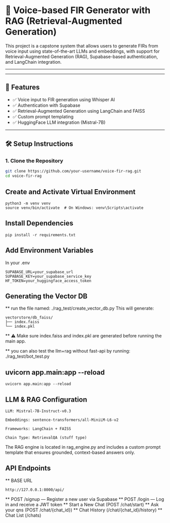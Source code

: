 # 🚨 Voice-based FIR Generator with RAG (Retrieval-Augmented Generation)

This project is a capstone system that allows users to generate FIRs from voice input using state-of-the-art LLMs and embeddings, with support for Retrieval-Augmented Generation (RAG), Supabase-based authentication, and LangChain integration.

---

---

## 🧠 Features

- ✅ Voice input to FIR generation using Whisper AI
- ✅ Authentication with Supabase
- ✅ Retrieval-Augmented Generation using LangChain and FAISS
- ✅ Custom prompt templating
- ✅ HuggingFace LLM integration (Mistral-7B)

---

## 🛠️ Setup Instructions

### 1. Clone the Repository

```bash
git clone https://github.com/your-username/voice-fir-rag.git
cd voice-fir-rag
```

## Create and Activate Virtual Environment

```
python3 -m venv venv
source venv/bin/activate  # On Windows: venv\Scripts\activate
```

## Install Dependencies
```
pip install -r requirements.txt
```

## Add Environment Variables
In your .env

```
SUPABASE_URL=your_supabase_url
SUPABASE_KEY=your_supabase_service_key
HF_TOKEN=your_huggingface_access_token
```
## Generating the Vector DB

** run the file named: ./rag_test/create_vector_db.py
This will generate:
```
vectorstore/db_faiss/
├── index.faiss
└── index.pkl
```
** ⚠️ Make sure index.faiss and index.pkl are generated before running the main app.

** you can also test the llm+rag without fast-api by running: ./rag_test/bot_test.py

## uvicorn app.main:app --reload
```
uvicorn app.main:app --reload
```

## LLM & RAG Configuration
    LLM: Mistral-7B-Instruct-v0.3

    Embeddings: sentence-transformers/all-MiniLM-L6-v2

    Frameworks: LangChain + FAISS

    Chain Type: RetrievalQA (stuff type)

The RAG engine is located in rag_engine.py and includes a custom prompt template that ensures grounded, context-based answers only.

## API Endpoints
** BASE URL
```
http://127.0.0.1:8000/api/
```
** POST /signup — Register a new user via Supabase
** POST /login — Log in and receive a JWT token
** Start a New Chat (POST /chat/start)
** Ask your qns (POST /chat/{chat_id})
** Chat History (/chat/{chat_id}/history)
** Chat List (/chats)


























